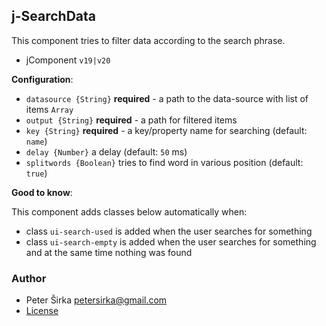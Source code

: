 ## j-SearchData

This component tries to filter data according to the search phrase.

- jComponent `v19|v20`

__Configuration__:

- `datasource {String}` __required__ - a path to the data-source with list of items `Array`
- `output {String}` __required__ - a path for filtered items
- `key {String}` __required__ - a key/property name for searching (default: `name`)
- `delay {Number}` a delay (default: `50` ms)
- `splitwords {Boolean}` tries to find word in various position (default: `true`)

__Good to know__:

This component adds classes below automatically when:

- class `ui-search-used` is added when the user searches for something
- class `ui-search-empty` is added when the user searches for something and at the same time nothing was found

### Author

- Peter Širka <petersirka@gmail.com>
- [License](https://www.totaljs.com/license/)